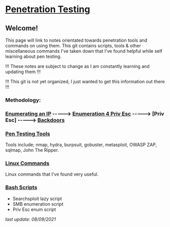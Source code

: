 # [Penetration Testing](https://h1dz.github.io/Pen-Testing/)  


## **Welcome!**
 

This page will link to notes orientated towards penetration tools and commands on using them.
This git contains scripts, tools & other miscellaneous commands I've taken down that I've found helpful while self learning about pen testing. 

!!! These notes are subject to change as I am constantly learning and updating them !!!     
     
!!! This git is not yet organized, I just wanted to get this information out there !!!    
    
   
### **Methodology:**
### [Enumerating an IP](https://github.com/h1dz/Pen-Testing/blob/Methodology/Enumeration.md) -----> [Enumeration 4 Priv Esc](https://github.com/h1dz/Pen-Testing/blob/Methodology/Enum4PrivEsc.md) -----> [Priv Esc] -----> [Backdoors](https://github.com/h1dz/Pen-Testing/blob/Methodology/Backdoors.md)                      
   
   
   
### [Pen Testing Tools](https://github.com/h1dz/Pen-Testing/tree/Tools)
Tools include; nmap, hydra, burpsuit, gobuster, metasploit, OWASP ZAP, sqlmap, John The Ripper.   
   
### [Linux Commands](https://github.com/h1dz/Pen-Testing/tree/Commands)
Linux commands that I've found very useful.  
    
### [Bash Scripts](https://github.com/h1dz/Pen-Testing/tree/BashScripts)
- Searchsploit lazy script    
- SMB enumeration script
- Priv Esc enum script
   
_last update: 08/09/2021_
